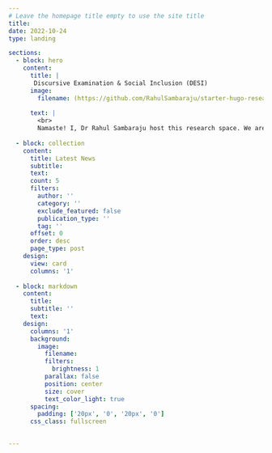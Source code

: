 ```yaml
---
# Leave the homepage title empty to use the site title
title:
date: 2022-10-24
type: landing

sections:
  - block: hero
    content:
      title: |
       Discursive Examination & Social Inclusion (DESI)
      image:
        filename: (https://github.com/RahulSambaraju/starter-hugo-research-group/blob/main/images/Front_webpage.jpg)
          
      text: |
        <br>
        Namaste! I, Dr Rahul Sambaraju host this research space. We are at the forefront of studying social exclusion/inclusion through discursive approaches. We use discursive psychology, membership categorization analysis, and conversation analysis to examine how we make sense of and navigate socially oppressive situations. Here, you'll find content related to current projects, publications, research collaborators, and other work that we do, using the menu tabs.
  
  - block: collection
    content:
      title: Latest News
      subtitle:
      text:
      count: 5
      filters:
        author: ''
        category: ''
        exclude_featured: false
        publication_type: ''
        tag: ''
      offset: 0
      order: desc
      page_type: post
    design:
      view: card
      columns: '1'
  
  - block: markdown
    content:
      title:
      subtitle: ''
      text:
    design:
      columns: '1'
      background:
        image: 
          filename: 
          filters:
            brightness: 1
          parallax: false
          position: center
          size: cover
          text_color_light: true
      spacing:
        padding: ['20px', '0', '20px', '0']
      css_class: fullscreen
  

---
```

